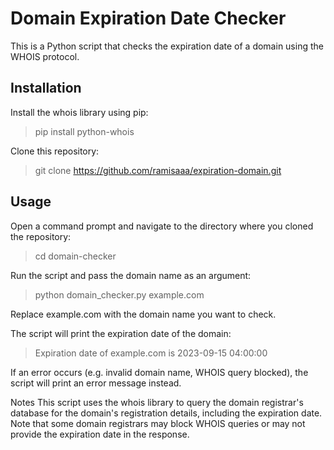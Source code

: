 # Domain Expiration Date Checker

This is a Python script that checks the expiration date of a domain using the WHOIS protocol.

## Installation

 Install the whois library using pip:

> pip install python-whois


Clone this repository:

> git clone https://github.com/ramisaaa/expiration-domain.git


## Usage

Open a command prompt and navigate to the directory where you cloned the repository:


> cd domain-checker


Run the script and pass the domain name as an argument:


> python domain_checker.py example.com
> 
Replace example.com with the domain name you want to check.

The script will print the expiration date of the domain:


> Expiration date of example.com is 2023-09-15 04:00:00


If an error occurs (e.g. invalid domain name, WHOIS query blocked), the script will print an error message instead.

Notes
This script uses the whois library to query the domain registrar's database for the domain's registration details, including the expiration date. Note that some domain registrars may block WHOIS queries or may not provide the expiration date in the response.

